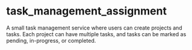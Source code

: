 # task_management_assignment
A small task management service where users can create projects and tasks. Each project can have multiple tasks, and tasks can be marked as pending, in-progress, or completed.
